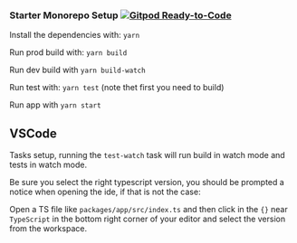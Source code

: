 ### Starter Monorepo Setup [![Gitpod Ready-to-Code](https://img.shields.io/badge/Gitpod-ready--to--code-908a85?logo=gitpod)](https://gitpod.io/#https://github.com/Effect-TS/starter)

Install the dependencies with: `yarn`

Run prod build with: `yarn build`

Run dev build with `yarn build-watch`

Run test with: `yarn test` (note thet first you need to build)

Run app with `yarn start`

## VSCode

Tasks setup, running the `test-watch` task will run build in watch mode and tests in watch mode.

Be sure you select the right typescript version, you should be prompted a notice when opening the ide, if that is not the case:

Open a TS file like `packages/app/src/index.ts` and then click in the `{}` near `TypeScript` in the bottom right corner of your editor and select the version from the workspace.
